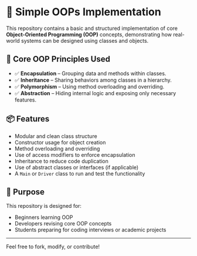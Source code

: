 # 🔷 Simple OOPs Implementation

This repository contains a basic and structured implementation of core **Object-Oriented Programming (OOP)** concepts, demonstrating how real-world systems can be designed using classes and objects.

## 🧱 Core OOP Principles Used

- ✅ **Encapsulation** – Grouping data and methods within classes.
- ✅ **Inheritance** – Sharing behaviors among classes in a hierarchy.
- ✅ **Polymorphism** – Using method overloading and overriding.
- ✅ **Abstraction** – Hiding internal logic and exposing only necessary features.


## 📦 Features

- Modular and clean class structure
- Constructor usage for object creation
- Method overloading and overriding
- Use of access modifiers to enforce encapsulation
- Inheritance to reduce code duplication
- Use of abstract classes or interfaces (if applicable)
- A `Main` or `Driver` class to run and test the functionality

## 🎯 Purpose

This repository is designed for:

- Beginners learning OOP
- Developers revising core OOP concepts
- Students preparing for coding interviews or academic projects

---

Feel free to fork, modify, or contribute!
